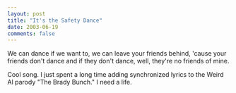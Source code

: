 ```yaml
---
layout: post
title: "It's the Safety Dance"
date: 2003-06-19
comments: false
---
```

We can dance if we want to, we can leave your friends behind, 'cause your
friends don't dance and if they don't dance, well, they're no friends of mine.




Cool song. I just spent a long time adding synchronized lyrics to the Weird Al
parody "The Brady Bunch." I need a life.
